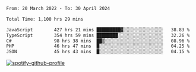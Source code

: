 <!--START_SECTION:waka-->

```txt
From: 20 March 2022 - To: 30 April 2024

Total Time: 1,100 hrs 29 mins

JavaScript        427 hrs 21 mins █████████▓░░░░░░░░░░░░░░░   38.83 %
TypeScript        354 hrs 59 mins ████████░░░░░░░░░░░░░░░░░   32.26 %
C#                98 hrs 38 mins  ██▒░░░░░░░░░░░░░░░░░░░░░░   08.96 %
PHP               46 hrs 47 mins  █░░░░░░░░░░░░░░░░░░░░░░░░   04.25 %
JSON              45 hrs 43 mins  █░░░░░░░░░░░░░░░░░░░░░░░░   04.15 %
```

<!--END_SECTION:waka-->
[![spotify-github-profile](https://spotify-github-profile.vercel.app/api/view?uid=c00zprrvy9xiloa9qnco3hmng&cover_image=true&theme=novatorem&show_offline=false&background_color=121212&bar_color=53b14f&bar_color_cover=false)](https://spotify-github-profile.vercel.app/api/view?uid=c00zprrvy9xiloa9qnco3hmng&redirect=true)



